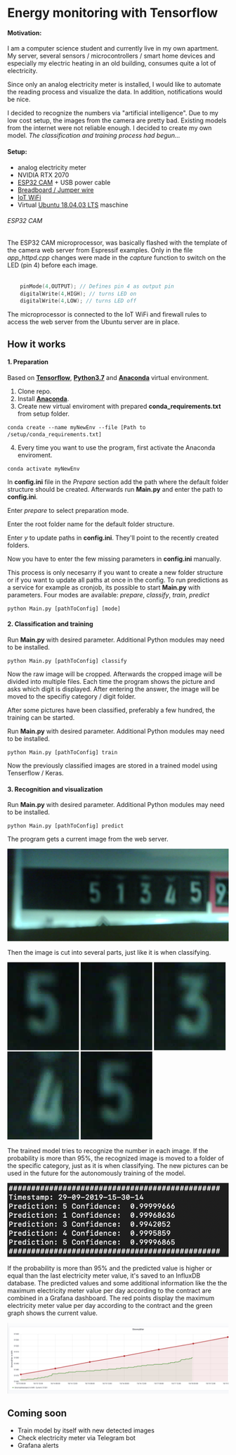 # Energy monitoring with Tensorflow

#### Motivation:

I am a computer science student and currently live in my own apartment. My server, several sensors / microcontrollers / smart home devices and especially my electric heating in an old building, consumes quite a lot of electricity.

Since only an analog electricity meter is installed, I would like to automate the reading process and visualize the data. In addition, notifications would be nice.

I decided to recognize the numbers via "artificial intelligence". Due to my low cost setup, the images from the camera are pretty bad. Existing models from the internet were not reliable enough. I decided to create my own model. *The classification and training process had begun...*

#### Setup:

- analog electricity meter
- NVIDIA RTX 2070
- [ESP32 CAM](https://www.amazon.de/QooTec-ESP32-CAM-Bluetooth-Development-Arduino/dp/B07RDHX18P/ref=sr_1_3?__mk_de_DE=%C3%85M%C3%85%C5%BD%C3%95%C3%91&keywords=esp32+cam&qid=1569767194&s=computers&sr=1-3 "ESP32 CAM") + USB power cable
- [Breadboard / Jumper wire](https://www.amazon.de/AZDelivery-%E2%AD%90%E2%AD%90%E2%AD%90%E2%AD%90%E2%AD%90-Jumper-Breadboard-Arduino/dp/B078JGQKWP/ref=sr_1_5?__mk_de_DE=%C3%85M%C3%85%C5%BD%C3%95%C3%91&keywords=breadboard+jumper&qid=1569767386&s=gateway&sr=8-5 "Breadboard / Jumper wire")
- [IoT WiFi](https://www.sophos.com/de-de/products/next-gen-firewall.aspx "IoT WiFi")
- Virtual [Ubuntu 18.04.03 LTS](https://ubuntu.com/download/desktop "Ubuntu 18.04.03 LTS") maschine


###### ESP32 CAM

The ESP32 CAM microprocessor, was basically flashed with the template of the camera web server from Espressif examples. Only in the file *app_httpd.cpp* changes were made in the *capture* function to switch on the LED (pin 4) before each image.

```cpp

    pinMode(4,OUTPUT); // Defines pin 4 as output pin
    digitalWrite(4,HIGH); // turns LED on
    digitalWrite(4,LOW); // turns LED off

```

The microprocessor is connected to the IoT WiFi and firewall rules to access the web server from the Ubuntu server are in place.

## How it works

#### 1. Preparation

Based on **[Tensorflow](https://www.tensorflow.org/ "Tensorflow")**, **[Python3.7](https://www.anaconda.com/ "Python3.7")** and **[Anaconda](https://www.anaconda.com/ "Anaconda")** virtual environment.

1. Clone repo.
2. Install **[Anaconda](https://www.anaconda.com/ "Anaconda")**.
3. Create new virtual enviroment with prepared **conda_requirements.txt** from setup folder.

```
conda create --name myNewEnv --file [Path to /setup/conda_requirements.txt]
```
4. Every time you want to use the program, first activate the Anaconda enviroment.

```
conda activate myNewEnv
```

In **config.ini** file in the *Prepare* section add the path where the default folder structure should be created. Afterwards run **Main.py** and enter the path to **config.ini**.

Enter *prepare* to select preparation mode. 

Enter the root folder name for the default folder structure.

Enter *y* to update paths in **config.ini**. They'll point to the recently created folders.

Now you have to enter the few missing parameters in **config.ini** manually.

This process is only necesarry if you want to create a new folder structure or if you want to update all paths at once in the config. To run predictions as a service for example as cronjob, its possible to start **Main.py** with parameters. Four modes are available: *prepare*, *classify*, *train*, *predict*

```
python Main.py [pathToConfig] [mode]
```

#### 2. Classification and training

Run **Main.py** with desired parameter. Additional Python modules may need to be installed.

```
python Main.py [pathToConfig] classify
```

Now the raw image will be cropped. Afterwards the cropped image will be divided into multiple files. Each time the program shows the picture and asks which digit is displayed. After entering the answer, the image will be moved to the specifiy category / digit folder.

After some pictures have been classified, preferably a few hundred, the training can be started. 

Run **Main.py** with desired parameter. Additional Python modules may need to be installed.

```
python Main.py [pathToConfig] train
```

Now the previously classified images are stored in a trained model using Tenserflow / Keras.


#### 3. Recognition and visualization

Run **Main.py** with desired parameter. Additional Python modules may need to be installed.

```
python Main.py [pathToConfig] predict
```

The program gets a current image from the web server.

![Raw image](/readme_images/29-09-2019-15-40-03.png "Raw image")

Then the image is cut into several parts, just like it is when classifying.

![Cropped image](/readme_images/1569764404.png "Cropped image")
![Cropped image](/readme_images/1569764406.png "Cropped image")
![Cropped image](/readme_images/1569764408.png "Cropped image")
![Cropped image](/readme_images/1569764410.png "Cropped image")
![Cropped image](/readme_images/1569764412.png "Cropped image")

The trained model tries to recognize the number in each image. If the probability is more than 95%, the recognized image is moved to a folder of the specific category, just as it is when classifying. The new pictures can be used in the future for the autonomously training of the model. 

![Prediction / log file](/readme_images/Bildschirmfoto%202019-09-29%20um%2015.48.46.png "Prediction / log file")

If the probability is more than 95% and the predicted value is higher or equal than the last electricity meter value, it's saved to an InfluxDB database. The predicted values and some additional information like the the maximum electricity meter value per day according to the contract are combined in a Grafana dashboard. The red points display the maximum electricity meter value per day according to the contract and the green graph shows the current value.

![Grafana](/readme_images/grafana.png "Grafana")

## Coming soon

- Train model by itself with new detected images
- Check electricity meter via Telegram bot
- Grafana alerts
